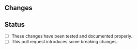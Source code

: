 ## Changes

<!-- Describe what changes this pull request includes and explain why are they need to be added? -->

## Status

- [ ] These changes have been tested and documented properly.
- [ ] This pull request introduces some breaking changes.
